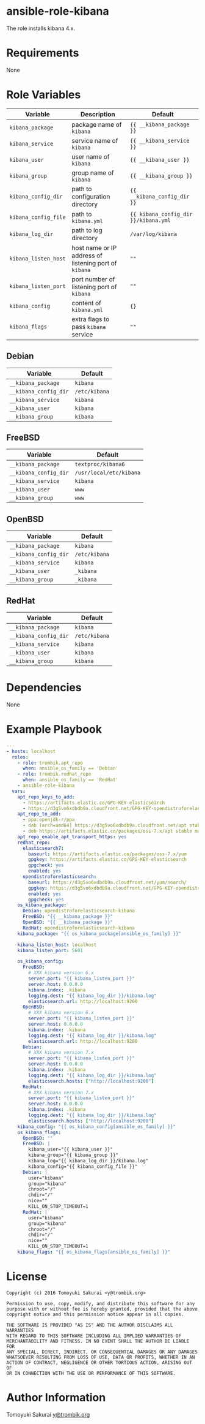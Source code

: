 # ansible-role-kibana

The role installs kibana 4.x.

# Requirements

None

# Role Variables

| Variable | Description | Default |
|----------|-------------|---------|
| `kibana_package` | package name of `kibana` | `{{ __kibana_package }}` |
| `kibana_service` | service name of `kibana` | `{{ __kibana_service }}` |
| `kibana_user` | user name of `kibana` | `{{ __kibana_user }}` |
| `kibana_group` | group name of `kibana` | `{{ __kibana_group }}` |
| `kibana_config_dir` | path to configuration directory | `{{ __kibana_config_dir }}` |
| `kibana_config_file` | path to `kibana.yml` | `{{ kibana_config_dir }}/kibana.yml` |
| `kibana_log_dir` | path to log directory | `/var/log/kibana` |
| `kibana_listen_host` | host name or IP address of listening port of `kibana` | `""` |
| `kibana_listen_port` | port number of listening port of `kibana` | `""` |
| `kibana_config` | content of `kibana.yml` | `{}` |
| `kibana_flags` | extra flags to pass `kibana` service | `""` |

## Debian

| Variable | Default |
|----------|---------|
| `__kibana_package` | `kibana` |
| `__kibana_config_dir` | `/etc/kibana` |
| `__kibana_service` | `kibana` |
| `__kibana_user` | `kibana` |
| `__kibana_group` | `kibana` |

## FreeBSD

| Variable | Default |
|----------|---------|
| `__kibana_package` | `textproc/kibana6` |
| `__kibana_config_dir` | `/usr/local/etc/kibana` |
| `__kibana_service` | `kibana` |
| `__kibana_user` | `www` |
| `__kibana_group` | `www` |

## OpenBSD

| Variable | Default |
|----------|---------|
| `__kibana_package` | `kibana` |
| `__kibana_config_dir` | `/etc/kibana` |
| `__kibana_service` | `kibana` |
| `__kibana_user` | `_kibana` |
| `__kibana_group` | `_kibana` |

## RedHat

| Variable | Default |
|----------|---------|
| `__kibana_package` | `kibana` |
| `__kibana_config_dir` | `/etc/kibana` |
| `__kibana_service` | `kibana` |
| `__kibana_user` | `kibana` |
| `__kibana_group` | `kibana` |

# Dependencies

None

# Example Playbook

```yaml
---
- hosts: localhost
  roles:
    - role: trombik.apt_repo
      when: ansible_os_family == 'Debian'
    - role: trombik.redhat_repo
      when: ansible_os_family == 'RedHat'
    - ansible-role-kibana
  vars:
    apt_repo_keys_to_add:
      - https://artifacts.elastic.co/GPG-KEY-elasticsearch
      - https://d3g5vo6xdbdb9a.cloudfront.net/GPG-KEY-opendistroforelasticsearch
    apt_repo_to_add:
      - ppa:openjdk-r/ppa
      - deb [arch=amd64] https://d3g5vo6xdbdb9a.cloudfront.net/apt stable main
      - deb https://artifacts.elastic.co/packages/oss-7.x/apt stable main
    apt_repo_enable_apt_transport_https: yes
    redhat_repo:
      elasticsearch7:
        baseurl: https://artifacts.elastic.co/packages/oss-7.x/yum
        gpgkey: https://artifacts.elastic.co/GPG-KEY-elasticsearch
        gpgcheck: yes
        enabled: yes
      opendistroforelasticsearch:
        baseurl: https://d3g5vo6xdbdb9a.cloudfront.net/yum/noarch/
        gpgkey: https://d3g5vo6xdbdb9a.cloudfront.net/GPG-KEY-opendistroforelasticsearch
        enabled: yes
        gpgcheck: yes
    os_kibana_package:
      Debian: opendistroforelasticsearch-kibana
      FreeBSD: "{{ __kibana_package }}"
      OpenBSD: "{{ __kibana_package }}"
      RedHat: opendistroforelasticsearch-kibana
    kibana_package: "{{ os_kibana_package[ansible_os_family] }}"

    kibana_listen_host: localhost
    kibana_listen_port: 5601

    os_kibana_config:
      FreeBSD:
        # XXX kibana version 6.x
        server.port: "{{ kibana_listen_port }}"
        server.host: 0.0.0.0
        kibana.index: .kibana
        logging.dest: "{{ kibana_log_dir }}/kibana.log"
        elasticsearch.url: http://localhost:9200
      OpenBSD:
        # XXX kibana version 6.x
        server.port: "{{ kibana_listen_port }}"
        server.host: 0.0.0.0
        kibana.index: .kibana
        logging.dest: "{{ kibana_log_dir }}/kibana.log"
        elasticsearch.url: http://localhost:9200
      Debian:
        # XXX kibana version 7.x
        server.port: "{{ kibana_listen_port }}"
        server.host: 0.0.0.0
        kibana.index: .kibana
        logging.dest: "{{ kibana_log_dir }}/kibana.log"
        elasticsearch.hosts: ["http://localhost:9200"]
      RedHat:
        # XXX kibana version 7.x
        server.port: "{{ kibana_listen_port }}"
        server.host: 0.0.0.0
        kibana.index: .kibana
        logging.dest: "{{ kibana_log_dir }}/kibana.log"
        elasticsearch.hosts: ["http://localhost:9200"]
    kibana_config: "{{ os_kibana_config[ansible_os_family] }}"
    os_kibana_flags:
      OpenBSD: ""
      FreeBSD: |
        kibana_user="{{ kibana_user }}"
        kibana_group="{{ kibana_group }}"
        kibana_log="{{ kibana_log_dir }}/kibana.log"
        kibana_config="{{ kibana_config_file }}"
      Debian: |
        user="kibana"
        group="kibana"
        chroot="/"
        chdir="/"
        nice=""
        KILL_ON_STOP_TIMEOUT=1
      RedHat: |
        user="kibana"
        group="kibana"
        chroot="/"
        chdir="/"
        nice=""
        KILL_ON_STOP_TIMEOUT=1
    kibana_flags: "{{ os_kibana_flags[ansible_os_family] }}"
```

# License

```
Copyright (c) 2016 Tomoyuki Sakurai <y@trombik.org>

Permission to use, copy, modify, and distribute this software for any
purpose with or without fee is hereby granted, provided that the above
copyright notice and this permission notice appear in all copies.

THE SOFTWARE IS PROVIDED "AS IS" AND THE AUTHOR DISCLAIMS ALL WARRANTIES
WITH REGARD TO THIS SOFTWARE INCLUDING ALL IMPLIED WARRANTIES OF
MERCHANTABILITY AND FITNESS. IN NO EVENT SHALL THE AUTHOR BE LIABLE FOR
ANY SPECIAL, DIRECT, INDIRECT, OR CONSEQUENTIAL DAMAGES OR ANY DAMAGES
WHATSOEVER RESULTING FROM LOSS OF USE, DATA OR PROFITS, WHETHER IN AN
ACTION OF CONTRACT, NEGLIGENCE OR OTHER TORTIOUS ACTION, ARISING OUT OF
OR IN CONNECTION WITH THE USE OR PERFORMANCE OF THIS SOFTWARE.
```

# Author Information

Tomoyuki Sakurai <y@trombik.org>
